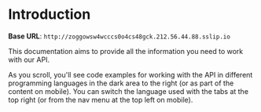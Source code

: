 # Introduction



<aside>
    <strong>Base URL</strong>: <code>http://zoggowsw4wcccs0o4cs48gck.212.56.44.88.sslip.io</code>
</aside>

This documentation aims to provide all the information you need to work with our API.

<aside>As you scroll, you'll see code examples for working with the API in different programming languages in the dark area to the right (or as part of the content on mobile).
You can switch the language used with the tabs at the top right (or from the nav menu at the top left on mobile).</aside>


